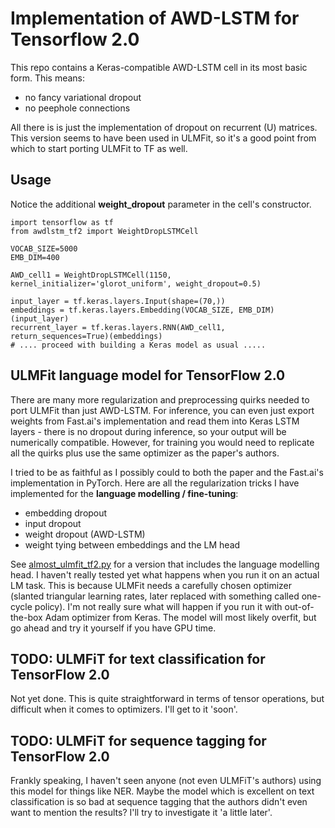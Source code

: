 # Implementation of AWD-LSTM for Tensorflow 2.0

This repo contains a Keras-compatible AWD-LSTM cell in its most basic form. This means:

* no fancy variational dropout
* no peephole connections

All there is is just the implementation of dropout on recurrent (U) matrices. This version seems to have been used in ULMFit, so it's a good point from which to start porting ULMFit to TF as well.

## Usage
Notice the additional **weight_dropout** parameter in the cell's constructor.

```
import tensorflow as tf
from awdlstm_tf2 import WeightDropLSTMCell

VOCAB_SIZE=5000
EMB_DIM=400

AWD_cell1 = WeightDropLSTMCell(1150, kernel_initializer='glorot_uniform', weight_dropout=0.5)

input_layer = tf.keras.layers.Input(shape=(70,))
embeddings = tf.keras.layers.Embedding(VOCAB_SIZE, EMB_DIM)(input_layer)
recurrent_layer = tf.keras.layers.RNN(AWD_cell1, return_sequences=True)(embeddings)
# .... proceed with building a Keras model as usual .....

```

## ULMFit language model for TensorFlow 2.0
There are many more regularization and preprocessing quirks needed to port ULMFit than just AWD-LSTM. For inference, you can even just export weights from Fast.ai's implementation and read them into Keras LSTM layers - there is no dropout during inference, so your output will be numerically compatible. However, for training you would need to replicate all the quirks plus use the same optimizer as the paper's authors.

I tried to be as faithful as I possibly could to both the paper and the Fast.ai's implementation in PyTorch. Here are all the regularization tricks I have implemented for the **language modelling / fine-tuning**:

* embedding dropout
* input dropout
* weight dropout (AWD-LSTM)
* weight tying between embeddings and the LM head

See [almost_ulmfit_tf2.py](almost_ulmfit_tf2.py) for a version that includes the language modelling head. I haven't really tested yet what happens when you run it on an actual LM task. This is because ULMFit needs a carefully chosen optimizer (slanted triangular learning rates, later replaced with something called one-cycle policy). I'm not really sure what will happen if you run it with out-of-the-box Adam optimizer from Keras. The model will most likely overfit, but go ahead and try it yourself if you have GPU time.

## TODO: ULMFiT for text classification for TensorFlow 2.0
Not yet done. This is quite straightforward in terms of tensor operations, but difficult when it comes to optimizers. I'll get to it 'soon'.

## TODO: ULMFiT for sequence tagging for TensorFlow 2.0
Frankly speaking, I haven't seen anyone (not even ULMFiT's authors) using this model for things like NER. Maybe the model which is excellent on text classification is so bad at sequence tagging that the authors didn't even want to mention the results? I'll try to investigate it 'a little later'.